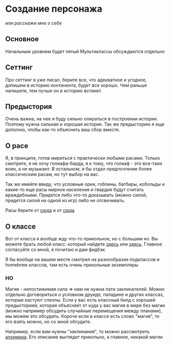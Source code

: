 # Создание персонажа
_или расскажи мне о себе_

## Основное
Начальным уровнем будет пятый
Мультиклассы обсуждаются отдельно
## Сеттинг
Про сеттинг я уже писал, берите все, что адекватное и угодное, допишем в историю континента, будет все хорошо. Чем раньше напишете, тем лучше он в историю встанет.
## Предыстория
Очень важна, на нее я буду сильно опираться в построении истории. Поэтому нужна сильная и хорошая история. 
Так же предысторию я еще дополню, чтобы как-то объяснить ваш сбор вместе.
## О расе
Я, в принципе, готов мириться с практически любыми расами. Только смотрите, я не хочу голиафа-барда, я к тому, что голиаф - это все-таки воин, а не музыкант. 
В остальном, я бы отдал предпочтение более классическим расам, но тут выбор на вас. 

Так же имейте ввиду, что условные орки, гоблины, багбиры, кобольды и какие-то еще расы мирное населения и гвардия будут считать враждебными. Придется либо что-то доказывать (можно силой, придется силой на одной из игр) либо не отсвечивать. 

Расы берите от [сюда](https://ttg.club/races) и от [сюда](https://dnd.su/race/)
## О классе
Вот от класса я вообще жду что-то прикольное, но с большим но. Вы можете брать любой класс: который найдете [здесь](https://ttg.club/classes) или [здесь](https://dnd.su/class/). Главное согласуйте со мной, я почитаю и дам фидбэк.

Я бы вообще на вашем месте смотрел на разнообразие подклассов и homebrew классов, там есть очень прикольные экземпляры
### НО
Магия - непостижимая сила => нам не нужна пати заклинателей. Можно отдельно договориться о условном друиде, паладине и других классах, которые кастуют спеллы. Если у вас есть классный билд с хорошей предысторией, которая объясняет от куда у вас магия в мире без магии (можно например обсудить случайные перемещения между планами), мы можем это обсудить. Короче если в классе есть слово "магия", то его взять можно, но со мной обсудите. 

Например, если вам нужны "заклинания", то можно рассмотреть [алхимика](https://ttg.club/classes/alchemist). Его описание выглядит прикольно, а главное, никакой магии





